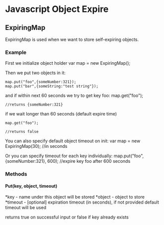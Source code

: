 Javascript Object Expire
========================

ExpiringMap
-----------

ExpiringMap is used when we want to store self-expiring objects.

### Example

First we initialize object holder
    var map = new ExpiringMap();

Then we put two objects in it:

    map.put("foo",{someNumber:321});
    map.put("bar",{someString:"test string"});

and if within next 60 seconds we try to get key foo:
    map.get("foo");

    //returns {someNumber:321}

if we wait longer than 60 seconds (default expire time)

    map.get("foo");
    
    //returns false

You can also specify default object timeout on init:
    var map = new ExpiringMap(30); //in seconds

Or you can specify timeout for each key individually:
    map.put("foo",{someNumber:321}, 600); //expire key foo after 600 seconds


### Methods

#### Put(key, object, timeout)
*key - name under this object will be stored
*object - object to store
*timeout - [optional] expiration timeout (in seconds), if not provided default timeout will be used

returns true on successful input or false if key already exists

 